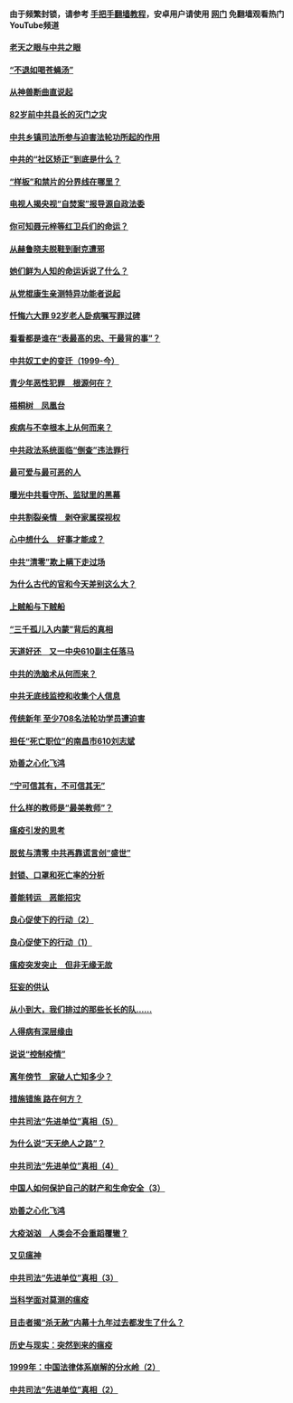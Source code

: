 #### 由于频繁封锁，请参考 [手把手翻墙教程](https://github.com/gfw-breaker/guides/wiki/)，安卓用户请使用 [网门](https://github.com/gfw-breaker/nogfw/blob/master/dl.md?t=04151801) 免翻墙观看热门YouTube频道 

#### [老天之眼与中共之眼](../pages/19/423378.md?t=04151801) 

#### [“不退如喝苍蝇汤”](../pages/19/423287.md?t=04151801) 

#### [从神兽断曲直说起](../pages/19/423201.md?t=04151801) 

#### [82岁前中共县长的灭门之灾](../pages/19/423055.md?t=04151801) 

#### [中共乡镇司法所参与迫害法轮功所起的作用](../pages/19/423064.md?t=04151801) 

#### [中共的“社区矫正”到底是什么？](../pages/19/422870.md?t=04151801) 

#### [“样板”和禁片的分界线在哪里？](../pages/19/422704.md?t=04151801) 

#### [电视人揭央视“自焚案”报导源自政法委](../pages/19/422770.md?t=04151801) 

#### [你可知聂元梓等红卫兵们的命运？](../pages/19/422848.md?t=04151801) 

#### [从赫鲁晓夫脱鞋到耐克遭邪](../pages/19/422826.md?t=04151801) 

#### [她们鲜为人知的命运诉说了什么？](../pages/19/422754.md?t=04151801) 

#### [从党棍康生亲测特异功能者说起](../pages/19/422657.md?t=04151801) 

#### [忏悔六大罪 92岁老人卧病嘱写罪过碑](../pages/19/422750.md?t=04151801) 

#### [看看都是谁在“表最高的忠、干最背的事”？](../pages/19/422703.md?t=04151801) 

#### [中共奴工史的变迁（1999-今）](../pages/19/422656.md?t=04151801) 

#### [青少年恶性犯罪　根源何在？](../pages/19/422449.md?t=04151801) 

#### [梧桐树　凤凰台](../pages/19/422442.md?t=04151801) 

#### [疾病与不幸根本上从何而来？](../pages/19/422438.md?t=04151801) 

#### [中共政法系统面临“倒查”违法罪行](../pages/19/422497.md?t=04151801) 

#### [最可爱与最可恶的人](../pages/19/422448.md?t=04151801) 

#### [曝光中共看守所、监狱里的黑幕](../pages/19/422390.md?t=04151801) 

#### [中共割裂亲情　剥夺家属探视权](../pages/19/422364.md?t=04151801) 

#### [心中想什么　好事才能成？](../pages/19/422318.md?t=04151801) 

#### [中共“清零”欺上瞒下走过场](../pages/19/422306.md?t=04151801) 

#### [为什么古代的官和今天差别这么大？](../pages/19/422228.md?t=04151801) 

#### [上贼船与下贼船](../pages/19/422276.md?t=04151801) 

#### [“三千孤儿入内蒙”背后的真相](../pages/19/422229.md?t=04151801) 

#### [天道好还　又一中央610副主任落马](../pages/19/422155.md?t=04151801) 

#### [中共的洗脑术从何而来？](../pages/19/422154.md?t=04151801) 

#### [中共无底线监控和收集个人信息](../pages/19/422039.md?t=04151801) 

#### [传统新年 至少708名法轮功学员遭迫害](../pages/19/421946.md?t=04151801) 

#### [担任“死亡职位”的南昌市610刘志斌](../pages/19/421957.md?t=04151801) 

#### [劝善之心化飞鸿](../pages/19/421164.md?t=04151801) 

#### [“宁可信其有，不可信其无”](../pages/19/421691.md?t=04151801) 

#### [什么样的教师是“最美教师”？](../pages/19/421755.md?t=04151801) 

#### [瘟疫引发的思考](../pages/19/421594.md?t=04151801) 

#### [脱贫与清零 中共再靠谎言创“盛世”](../pages/19/421590.md?t=04151801) 

#### [封锁、口罩和死亡率的分析](../pages/19/421495.md?t=04151801) 

#### [善能转运　恶能招灾](../pages/19/421334.md?t=04151801) 

#### [良心促使下的行动（2）](../pages/19/421361.md?t=04151801) 

#### [良心促使下的行动（1）](../pages/19/421302.md?t=04151801) 

#### [瘟疫突发突止　但非无缘无故](../pages/19/421281.md?t=04151801) 

#### [狂妄的供认](../pages/19/421199.md?t=04151801) 

#### [从小到大，我们排过的那些长长的队……](../pages/19/421243.md?t=04151801) 

#### [人得病有深层缘由](../pages/19/420864.md?t=04151801) 

#### [说说“控制疫情”](../pages/19/420831.md?t=04151801) 

#### [离年傍节　家破人亡知多少？](../pages/19/420563.md?t=04151801) 

#### [措施错施  路在何方？](../pages/19/420076.md?t=04151801) 

#### [中共司法“先进单位”真相（5）](../pages/19/419453.md?t=04151801) 

#### [为什么说“天无绝人之路”？](../pages/19/419618.md?t=04151801) 

#### [中共司法“先进单位”真相（4）](../pages/19/419452.md?t=04151801) 

#### [中国人如何保护自己的财产和生命安全（3）](../pages/19/419405.md?t=04151801) 

#### [劝善之心化飞鸿](../pages/19/418758.md?t=04151801) 

#### [大疫汹汹　人类会不会重蹈覆辙？](../pages/19/419691.md?t=04151801) 

#### [又见瘟神](../pages/19/419225.md?t=04151801) 

#### [中共司法“先进单位”真相（3）](../pages/19/419451.md?t=04151801) 

#### [当科学面对莫测的瘟疫](../pages/19/419625.md?t=04151801) 

#### [目击者揭“杀无赦”内幕十九年过去都发生了什么？](../pages/19/419617.md?t=04151801) 

#### [历史与现实：突然到来的瘟疫](../pages/19/419619.md?t=04151801) 

#### [1999年：中国法律体系崩解的分水岭（2）](../pages/19/419455.md?t=04151801) 

#### [中共司法“先进单位”真相（2）](../pages/19/419450.md?t=04151801) 

